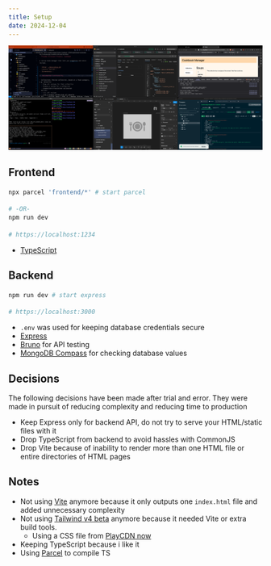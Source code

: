 ```yaml
---
title: Setup
date: 2024-12-04
---
```


![Dev Setup](../screenshots/dev-setup.png)

## Frontend

```bash
npx parcel 'frontend/*' # start parcel

# -OR-
npm run dev

# https://localhost:1234
```

- [TypeScript](https://www.typescriptlang.org/)

## Backend

```bash
npm run dev # start express

# https://localhost:3000
```

- `.env` was used for keeping database credentials secure
- [Express](https://expressjs.com/)
- [Bruno](https://www.usebruno.com/) for API testing
- [MongoDB Compass](https://www.mongodb.com/products/tools/compass) for checking database values

## Decisions
The following decisions have been made after trial and error. They were made in pursuit of reducing complexity and reducing time to production

- Keep Express only for backend API, do not try to serve your HTML/static files with it
- Drop TypeScript from backend to avoid hassles with CommonJS
- Drop Vite because of inability to render more than one HTML file or entire directories of HTML pages


## Notes
- Not using [Vite](https://vite.dev/) anymore because it only outputs one `index.html` file and added unnecessary complexity
- Not using [Tailwind v4 beta](https://tailwindcss.com/docs/v4-beta) anymore because it needed Vite or extra build tools.
  - Using a CSS file from [PlayCDN now](https://tailwindcss.com/docs/installation/play-cdn)
- Keeping TypeScript because i like it
- Using [Parcel](https://parceljs.org/) to compile TS